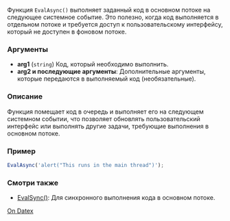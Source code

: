 Функция `EvalAsync()` выполняет заданный код в основном потоке на следующее системное событие. Это полезно, когда код выполняется в отдельном потоке и требуется доступ к пользовательскому интерфейсу, который не доступен в фоновом потоке.

### Аргументы
- **arg1** (`string`)
	Код, который необходимо выполнить.
- **arg2 и последующие аргументы**: 
	Дополнительные аргументы, которые передаются в выполняемый код (необязательные).

### Описание
Функция помещает код в очередь и выполняет его на следующем системном событии, что позволяет обновлять пользовательский интерфейс или выполнять другие задачи, требующие выполнения в основном потоке.

### Пример
```js
EvalAsync('alert("This runs in the main thread")');
```

### Смотри также
- [EvalSync()](http://docs.datex.ru/article.htm?id=5665465792879477125): Для синхронного выполнения кода в основном потоке.

[On Datex](http://docs.datex.ru/article.htm?id=5665465792879477124)